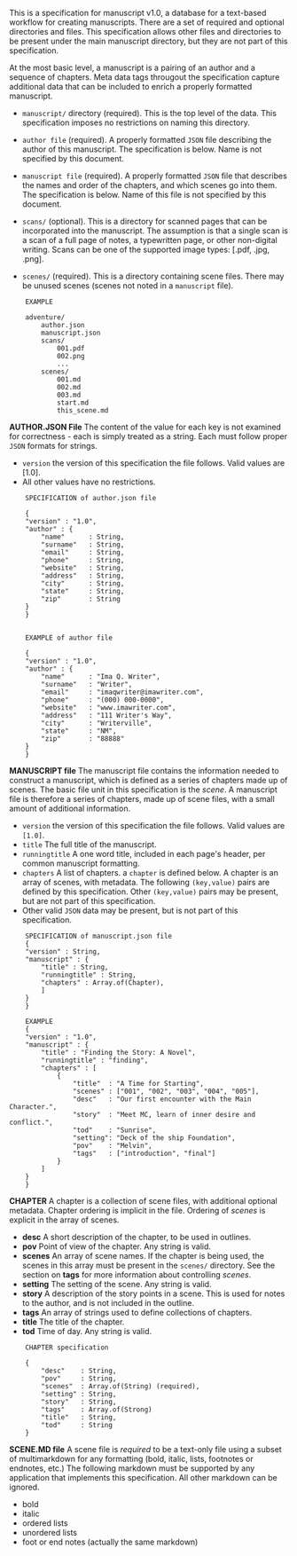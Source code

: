 This is a specification for manuscript v1.0, a database for a text-based workflow for creating manuscripts. There are a set of required and optional directories and files. This specification allows other files and directories to be present under the main manuscript directory, but they are not part of this  specification. 

At the most basic level, a manuscript is a pairing of an author and a sequence
of chapters. Meta data tags througout the specification capture additional data
that can be included to enrich a properly formatted manuscript.

- `manuscript/` directory (required). This is the top level of the data. This
  specification imposes no restrictions on naming this directory.

- `author file` (required). A properly formatted `JSON` file describing the 
  author of this manuscript. The specification is below. Name is not specified
  by this document. 

- `manuscript file` (required). A properly formatted `JSON` file that 
  describes the names and order of the chapters, and which scenes go into 
  them. The specification is below. Name of this file is not specified by this
  document.

- `scans/` (optional). This is a directory for scanned pages that can be 
  incorporated into the manuscript. The assumption is that a single scan is
  a scan of a full page of notes, a typewritten page, or other non-digital
  writing. Scans can be one of the supported image types: [.pdf, .jpg, .png].

- `scenes/` (required). This is a directory containing scene files. There may be
  unused scenes (scenes not noted in a `manuscript` file).
  
```
    EXAMPLE

    adventure/
        author.json
        manuscript.json
        scans/
            001.pdf
            002.png
            ...
        scenes/
            001.md
            002.md
            003.md
            start.md
            this_scene.md

```

**AUTHOR.JSON File**
The content of the value for each key is not examined for correctness - each is simply treated as a string. Each must follow proper `JSON` formats for strings.

- `version` the version of this specification the file follows. Valid
  values are [1.0].
- All other values have no restrictions.

```
    SPECIFICATION of author.json file

    {
    "version" : "1.0",
    "author" : {
        "name"      : String, 
        "surname"   : String,
        "email"     : String,
        "phone"     : String,
        "website"   : String,
        "address"   : String,
        "city"      : String,
        "state"     : String,
        "zip"       : String
    }
    }


    EXAMPLE of author file

    {
    "version" : "1.0",
    "author" : {
        "name"      : "Ima Q. Writer",
        "surname"   : "Writer",
        "email"     : "imaqwriter@imawriter.com",
        "phone"     : "(000) 000-0000",
        "website"   : "www.imawriter.com",
        "address"   : "111 Writer's Way",
        "city"      : "Writerville",
        "state"     : "NM",
        "zip"       : "88888"
    }
    }
```

**MANUSCRIPT file**
The manuscript file contains the information needed to construct a manuscript,
which is defined as a series of chapters made up of scenes. The basic file unit
in this specification is the *scene*. A manuscript file is therefore a series of
chapters, made up of scene files, with a small amount of additional information.

- `version` the version of this specification the file follows. Valid
   values are `[1.0]`.
- `title` The full title of the manuscript.
- `runningtitle` A one word title, included in each page's header, per 
   common manuscript formatting. 
- `chapters` A list of chapters. a `chapter` is defined below. A chapter 
   is an array of scenes, with metadata. The following `(key,value)` pairs 
   are defined by this specification. Other `(key,value)` pairs
   may be present, but are not part of this specification. 
- Other valid `JSON` data may be present, but is not part of this    
   specification.

```
    SPECIFICATION of manuscript.json file
    {
    "version" : String, 
    "manuscript" : {
        "title" : String, 
        "runningtitle" : String, 
        "chapters" : Array.of(Chapter),
        ]
    }
    }

    EXAMPLE
    {
    "version" : "1.0",
    "manuscript" : {
        "title" : "Finding the Story: A Novel",
        "runningtitle" : "finding",
        "chapters" : [
            {
                "title"  : "A Time for Starting",
                "scenes" : ["001", "002", "003", "004", "005"],
                "desc"   : "Our first encounter with the Main Character.",
                "story"  : "Meet MC, learn of inner desire and conflict.",
                "tod"    : "Sunrise",
                "setting": "Deck of the ship Foundation",
                "pov"    : "Melvin",
                "tags"   : ["introduction", "final"]
            }
        ]
    }
    }
```


**CHAPTER** 
A chapter is a collection of scene files, with additional optional metadata.
Chapter ordering is implicit in the file. Ordering of *scenes* is explicit in the array of scenes.

- **desc**  A short description of the chapter, to be used in outlines.
- **pov**   Point of view of the chapter. Any string is valid.
- **scenes** An array of scene names. If the chapter is being used, the scenes 
   in this array must be present in the `scenes/` directory. See the section on
   **tags** for more information about controlling *scenes*.
- **setting** The setting of the scene. Any string is valid.
- **story** A description of the story points in a scene. This is used for 
   notes to the author, and is not included in the outline.
- **tags** An array of strings used to define collections of chapters.
- **title** The title of the chapter.
- **tod** Time of day. Any string is valid.

```
    CHAPTER specification

    {
        "desc"    : String, 
        "pov"     : String, 
        "scenes"  : Array.of(String) (required), 
        "setting" : String, 
        "story"   : String, 
        "tags"    : Array.of(Strong) 
        "title"   : String, 
        "tod"     : String
    }
```
**SCENE.MD file**
A scene file is *required* to be a text-only file using a subset of
multimarkdown for any formatting (bold, italic, lists, footnotes or endnotes,
etc.) The following markdown must be supported by any application that
implements this specification. All other markdown can be ignored. 

- bold
- italic
- ordered lists
- unordered lists
- foot or end notes (actually the same markdown)
